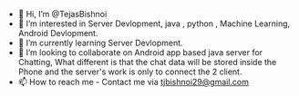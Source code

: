 - 👋 Hi, I’m @TejasBishnoi
- 👀 I’m interested in Server Devlopment, java , python , Machine Learning, Android Devlopment.
- 🌱 I’m currently learning Server Devlopment.
- 💞️ I’m looking to collaborate on Android app based java server for Chatting, What different is that the chat data will be stored inside the Phone and the server's work is only to connect the 2 client.  
- 📫 How to reach me - Contact me via tjbishnoi29@gmail.com 

<!---
TejasBishnoi/TejasBishnoi is a ✨ special ✨ repository because its `README.md` (this file) appears on your GitHub profile.
You can click the Preview link to take a look at your changes.
--->
